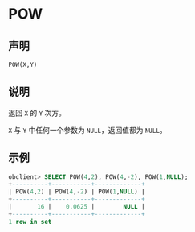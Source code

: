 # POW

## 声明

```sql
POW(X,Y)
```

## 说明

返回 `X` 的 `Y` 次方。

`X` 与 `Y` 中任何一个参数为 `NULL`，返回值都为 `NULL`。

## 示例

```sql
obclient> SELECT POW(4,2), POW(4,-2), POW(1,NULL);
+----------+-----------+-------------+
| POW(4,2) | POW(4,-2) | POW(1,NULL) |
+----------+-----------+-------------+
|       16 |    0.0625 |        NULL |
+----------+-----------+-------------+
1 row in set
```
